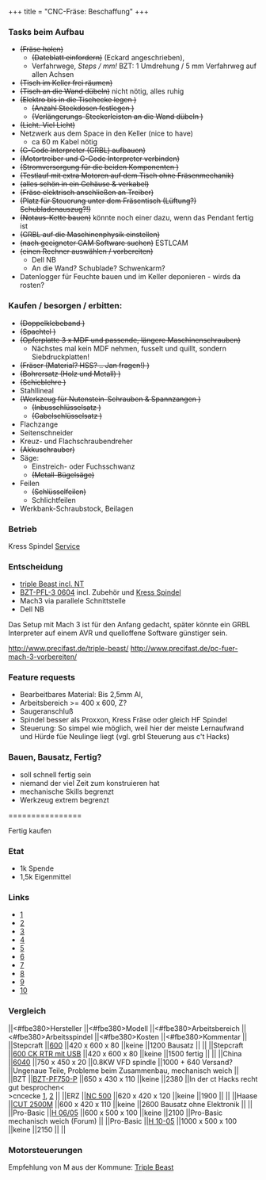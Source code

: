 +++
title = "CNC-Fräse: Beschaffung"
+++

### Tasks beim Aufbau

- ~~(Fräse holen)~~
  - ~~(Dateblatt einfordern)~~ (Eckard angeschrieben),
  - Verfahrwege, *Steps / mm!* BZT: 1 Umdrehung / 5 mm Verfahrweg auf allen Achsen
- ~~(Tisch im Keller frei räumen)~~
- ~~(Tisch an die Wand dübeln)~~ nicht nötig, alles ruhig
- ~~(Elektro bis in die Tischecke legen )~~
  - ~~(Anzahl Steckdosen festlegen )~~
  - ~~(Verlängerungs-Steckerleisten an die Wand dübeln )~~
- ~~(Licht. Viel Licht)~~
- Netzwerk aus dem Space in den Keller (nice to have)
  - ca 60 m Kabel nötig
- ~~(G-Code Interpreter (GRBL) aufbauen)~~
- ~~(Motortreiber und G-Gode Interpreter verbinden)~~
- ~~(Stromversorgung für die beiden Komponenten )~~
- ~~(Testlauf mit extra Motoren auf dem Tisch ohne Fräsenmechanik)~~
- ~~(alles schön in ein Gehäuse & verkabel)~~
- ~~(Fräse elektrisch anschließen an Treiber)~~
- ~~(Platz für Steuerung unter dem Fräsentisch (Lüftung?)
  Schubladenauszug?!)~~
- ~~(Notaus-Kette bauen)~~ könnte noch einer dazu, wenn das Pendant
  fertig ist
- ~~(GRBL auf die Maschinenphysik einstellen)~~
- ~~(nach geeigneter CAM Software suchen)~~ ESTLCAM
- ~~(einen Rechner auswählen / vorbereiten)~~
  - Dell NB
  - An die Wand? Schublade? Schwenkarm?
- Datenlogger für Feuchte bauen und im Keller deponieren - wirds da rosten?

### Kaufen / besorgen / erbitten:

- ~~(Doppelklebeband )~~
- ~~(Spachtel )~~
- ~~(Opferplatte 3 x MDF und passende, längere Maschinenschrauben)~~
  - Nächstes mal kein MDF nehmen, fusselt und quillt, sondern
    Siebdruckplatten!
- ~~(Fräser (Material? HSS? .. Jan fragen!) )~~
- ~~(Bohrersatz (Holz und Metall) )~~
- ~~(Schieblehre )~~
- Stahllineal
- ~~(Werkzeug für Nutenstein-Schrauben & Spannzangen )~~
  - ~~(Inbusschlüsselsatz )~~
  - ~~(Gabelschlüsselsatz )~~
- Flachzange
- Seitenschneider
- Kreuz- und Flachschraubendreher
- ~~(Akkuschrauber)~~
- Säge:
  - Einstreich- oder Fuchsschwanz
  - ~~(Metall-Bügelsäge)~~
- Feilen
  - ~~(Schlüsselfeilen)~~
  - Schlichtfeilen
- Werkbank-Schraubstock, Beilagen

### Betrieb

Kress Spindel
[Service](http://www.kress-elektrik.com/Kundendienst-Kundencenter.267.0.html)

### Entscheidung

- [triple Beast incl.
  NT](http://www.sorotec.de/shop/CNC-Steuerungstechnik/DriveSets/DriveSet-Triple-BEAST.html)
- [BZT-PFL-3
  0604](http://www.bzt-cnc.de/de/shop/cnc-fraesmaschinen/82-baureihe-pfl-3/724-pfl-3-0604)
  incl. Zubehör und [Kress
  Spindel](http://www.bzt-cnc.de/de/shop/hf-spindeln/85-kress/507-fraes-spindel-kress-1050-w-oder-5000-25000-rpm)
- Mach3 via parallele Schnittstelle
- Dell NB

Das Setup mit Mach 3 ist für den Anfang gedacht, später könnte ein GRBL
Interpreter auf einem AVR und quelloffene Software günstiger sein.

<http://www.precifast.de/triple-beast/>
<http://www.precifast.de/pc-fuer-mach-3-vorbereiten/>

### Feature requests

- Bearbeitbares Material: Bis 2,5mm Al,
- Arbeitsbereich >= 400 x 600, Z?
- Saugeranschluß
- Spindel besser als Proxxon, Kress Fräse oder gleich HF Spindel
- Steuerung: So simpel wie möglich, weil hier der meiste Lernaufwand
  und Hürde füe Neulinge liegt (vgl. grbl Steuerung aus c\'t Hacks)

### Bauen, Bausatz, Fertig?

- soll schnell fertig sein
- niemand der viel Zeit zum konstruieren hat
- mechanische Skills begrenzt
- Werkzeug extrem begrenzt

================

Fertig kaufen

### Etat

- 1k Spende
- 1,5k Eigenmittel

### Links

- [1](https://www.stepcraft-systems.com/)
- [2](http://www.ebay.de/itm/NEU-3-ACHSEN-6040-CNC-ROUTER-GRAVIERGERAT-BOHREN-FRASEN-GRAVURMASCHINE-b8-/290771237919)
- [3](http://www.sorotec.de/shop/index.php)
- [4](http://www.cnc-kompakt.de/index.php)
- [5](http://www.erz-fraesmaschinen.de/)
- [6](http://www.team-haase.de/)
- [7](http://cnc-modellbau.net/html/cnc-maschinen.html)
- [8](http://www.openbuilds.com/builds/openbuilds-ox-cnc-machine.341/)
- [9](http://www.openbuilds.com/builds/routy-cnc-router-v-slot-belt-pinion.101/)
- [10](http://myhobby-cnc.de/?Projekte:WoodPecker_ALU)

### Vergleich

\|\|\<#fbe380>Hersteller \|\|\<#fbe380>Modell
\|\|\<#fbe380>Arbeitsbereich \|\|\<#fbe380>Arbeitsspindel
\|\|\<#fbe380>Kosten \|\|\<#fbe380>Kommentar \|\| \|\|Stepcraft
\|\|[600](https://www.stepcraft-systems.com/cnc-3d-systeme/stepcraft-600)
\|\|420 x 600 x 80 \|\|keine \|\|1200 Bausatz \|\| \|\| \|\|Stepcraft
\|\|[600 CK RTR mit
USB](https://www.stepcraft-systems.com/cnc-3d-systeme/stepcraft-600)
\|\|420 x 600 x 80 \|\|keine \|\|1500 fertig \|\| \|\| \|\|China
\|\|[6040](http://www.ebay.de/itm/NEU-3-ACHSEN-6040-CNC-ROUTER-GRAVIERGERAT-BOHREN-FRASEN-GRAVURMASCHINE-b8-/290771237919)
\|\|750 x 450 x 20 \|\|0.8KW VFD spindle \|\|1000 + 640 Versand?
\|\|Ungenaue Teile, Probleme beim Zusammenbau, mechanisch weich \|\|
\|\|BZT
\|\|[BZT-PF750-P](http://www.sorotec.de/shop/product_info.php/info/p2759_bzt-pf750-p---kugelumlaufspindeln.html)
\|\|650 x 430 x 110 \|\|keine \|\|2380 \|\|In der ct Hacks recht gut
besprochen\<\
\>cncecke
[1](http://www.cncecke.de/forum/showpost.php?p=606959&postcount=25),
[2](http://www.cncecke.de/forum/showpost.php?p=377197&postcount=5)
\|\| \|\|ERZ \|\|[NC
500](http://www.erz-fraesmaschinen.de/html/erz-nc_500.html)
\|\|620 x 420 x 120 \|\|keine \|\|1900 \|\| \|\| \|\|Haase \|\|[CUT
2500M](http://www.team-haase.de/maschinen/cut2500) \|\|600 x
420 x 110 \|\|keine \|\|2600 Bausatz ohne Elektronik \|\| \|\|
\|\|Pro-Basic \|\|[H
06/05](http://www.cnc-modellbau.net/shop/product_info.php?pName=portal-fräse-probasic-h-0605-fertig-aufgebaut&cName=cncmaschinen-probasic-0605)
\|\|600 x 500 x 100 \|\|keine \|\|2100 \|\|Pro-Basic mechanisch weich
(Forum) \|\| \|\|Pro-Basic \|\|[H
10-05](http://www.cnc-modellbau.net/shop/product_info.php?pName=probasich-1005-montiert&cName=cncmaschinen-probasic-1005)
\|\|1000 x 500 x 100 \|\|keine \|\|2150 \|\| \|\|

### Motorsteuerungen

Empfehlung von M aus der Kommune: [Triple
Beast](http://benezan-electronics.de/shop/product_info.php?cPath=8&products_id=61)
